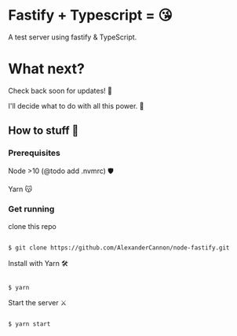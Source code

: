 
# Fastify + Typescript = 😘



A test server using fastify & TypeScript.



# What next?



Check back soon for updates! 👹



I'll decide what to do with all this power. 🚀



## How to stuff 🤷‍

### Prerequisites

Node >10 (@todo add .nvmrc) 🛡

Yarn 😽



### Get running

clone this repo

```bash

$ git clone https://github.com/AlexanderCannon/node-fastify.git

```

Install with Yarn 🛠

```bash

$ yarn

```

Start the server ⚔️

```bash

$ yarn start

```
